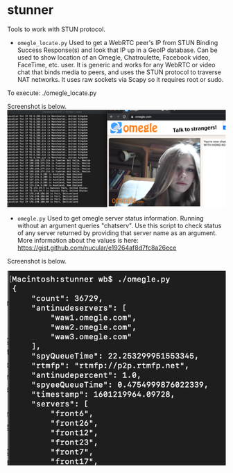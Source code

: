 # stunner
Tools to work with STUN protocol. 

* ```omegle_locate.py```
Used to get a WebRTC peer's IP from STUN Binding Success Response(s) and look that IP up in a GeoIP database.
Can be used to show location of an Omegle, Chatroulette, Facebook video, FaceTime, etc. user. It is generic and works 
for any WebRTC or video chat that binds media to peers, and uses the STUN protocol to traverse NAT networks.
It uses raw sockets via Scapy so it requires root or sudo.

To execute: ./omegle_locate.py

Screenshot is below.
![Screenshot](screenshot.png)

* ```omegle.py```
Used to get omegle server status information. Running without an argument queries "chatserv". Use this script
to check status of any server returned by providing that server name as an argument. More information about
the values is here: https://gist.github.com/nucular/e19264af8d7fc8a26ece

Screenshot is below.

![Screenshot](screenshot2.png)





